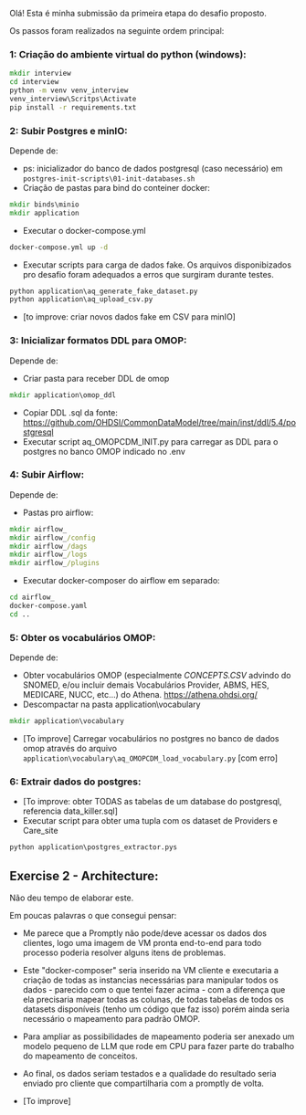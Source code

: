 Olá! Esta é minha submissão da primeira etapa do desafio proposto.

Os passos foram realizados na seguinte ordem principal:

### 1: Criação do ambiente virtual do python (windows):
````bat
mkdir interview
cd interview
python -m venv venv_interview
venv_interview\Scritps\Activate
pip install -r requirements.txt
````

### 2: Subir Postgres e minIO:
Depende de:
- ps: inicializador do banco de dados postgresql (caso necessário) em ```postgres-init-scripts\01-init-databases.sh```
- Criação de pastas para bind do conteiner docker:
```bat
mkdir binds\minio
mkdir application
```
- Executar o docker-compose.yml
```bat
docker-compose.yml up -d
```
- Executar scripts para carga de dados fake. Os arquivos disponibizados pro desafio foram adequados a erros que surgiram durante testes.
```bat
python application\aq_generate_fake_dataset.py
python application\aq_upload_csv.py
``` 
- [to improve: criar novos dados fake em CSV para minIO]

### 3: Inicializar formatos DDL para OMOP:
Depende de:
- Criar pasta para receber DDL de omop
```bat
mkdir application\omop_ddl
```
- Copiar DDL .sql da fonte: https://github.com/OHDSI/CommonDataModel/tree/main/inst/ddl/5.4/postgresql
- Executar script aq_OMOPCDM_INIT.py para carregar as DDL para o postgres no banco OMOP indicado no .env

### 4: Subir Airflow:
Depende de:
- Pastas pro airflow:
```bat
mkdir airflow_
mkdir airflow_/config
mkdir airflow_/dags
mkdir airflow_/logs
mkdir airflow_/plugins
```
- Executar docker-composer do airflow em separado:
```bat
cd airflow_
docker-compose.yaml
cd ..
```
### 5: Obter os vocabulários OMOP:
Depende de:
- Obter vocabulários OMOP (especialmente *CONCEPTS.CSV* advindo do SNOMED, e/ou incluir demais Vocabulários Provider, ABMS, HES, MEDICARE, NUCC, etc...) do Athena. https://athena.ohdsi.org/
- Descompactar na pasta application\vocabulary
```bat
mkdir application\vocabulary
```
- [To improve] Carregar vocabulários no postgres no banco de dados omop através do arquivo ```application\vocabulary\aq_OMOPCDM_load_vocabulary.py``` [com erro]

### 6: Extrair dados do postgres:
- [To improve: obter TODAS as tabelas de um database do postgresql, referencia data_killer.sql]
- Executar script para obter uma tupla com os dataset de Providers e Care_site
```bat
python application\postgres_extractor.pys
```



## Exercise 2 - Architecture:
Não deu tempo de elaborar este.

Em poucas palavras o que consegui pensar:
- Me parece que a Promptly não pode/deve acessar os dados dos clientes, logo uma imagem de VM pronta end-to-end para todo processo poderia resolver alguns itens de problemas.
- Este "docker-composer" seria inserido na VM cliente e executaria a criação de todas as instancias necessárias para manipular todos os dados - parecido com o que tentei fazer acima - com a diferença que ela precisaria mapear todas as colunas, de todas tabelas de todos os datasets disponíveis (tenho um código que faz isso) porém ainda seria necessário o mapeamento para padrão OMOP.
- Para ampliar as possibilidades de mapeamento poderia ser anexado um modelo pequeno de LLM que rode em CPU para fazer parte do trabalho do mapeamento de conceitos.
- Ao final, os dados seriam testados e a qualidade do resultado seria enviado pro cliente que compartilharia com a promptly de volta.

- [To improve]